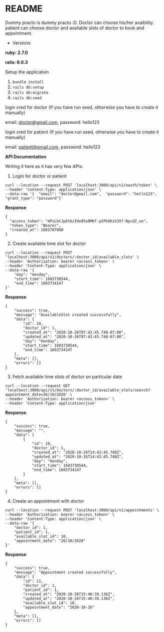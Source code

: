# README

Dummy practo is dummy practo :D. Doctor can choose his/her avaibility. patient can choose doctor and available slots of doctor to book and appointment.

* Versions

**ruby: 2.7.0**

**rails: 6.0.3**

Setup the application

1. `bundle install`
2. `rails db:setup`
3. `rails db:migrate`
4. `rails db:seed`

login cred for doctor (If you have run seed, otherwise you have to create it manually)

email: doctor@gmail.com, password: hello123

login cred for patient (If you have run seed, otherwise you have to create it manually)

email: patient@gmail.com, password: hello123


**API Documentation**

Writing it here as it has very few APIs.

1) Login for doctor or patient

```
curl --location --request POST 'localhost:3000/api/v1/oauth/token' \
--header 'Content-Type: application/json' \
--data-raw '{  "email": "doctor@gmail.com",  "password": "hello123", "grant_type": "password"}'
```

**Response**
```
{
  "access_token": "mPsLbtJp6t6zIHo85e8MKT-p2PbXKzS3X7-NpcdZ_oo",
  "token_type": "Bearer",
  "created_at": 1603707880
}
```

2) Create available time slot for doctor

```
curl --location --request POST 'localhost:3000/api/v1/doctors/:doctor_id/available_slots' \
--header 'Authorization: bearer <access_token>' \
--header 'Content-Type: application/json' \
--data-raw '{
    "day": "monday",
    "start_time": 1603730544,
    "end_time": 1603734147
}'
```

**Response**

```
{
    "success": true,
    "message": "AvailableSlot created successfully",
    "data": {
        "id": 10,
        "doctor_id": 1,
        "created_at": "2020-10-26T07:42:45.748-07:00",
        "updated_at": "2020-10-26T07:42:45.748-07:00",
        "day": "monday",
        "start_time": 1603730544,
        "end_time": 1603734147
    },
    "meta": [],
    "errors": []
}
```

3) Fetch available time slots of doctor on particular date

```
curl --location --request GET 'localhost:3000/api/v1/doctors/:doctor_id/available_slots/search?appointment_date=26/10/2020' \
--header 'Authorization: bearer <access_token>' \
--header 'Content-Type: application/json'
```

**Response**

```
{
    "success": true,
    "message": "",
    "data": [
        {
            "id": 10,
            "doctor_id": 1,
            "created_at": "2020-10-26T14:42:45.748Z",
            "updated_at": "2020-10-26T14:42:45.748Z",
            "day": "monday",
            "start_time": 1603730544,
            "end_time": 1603734147
        }
    ],
    "meta": [],
    "errors": []
}
```
4) Create an appointment with doctor

```
curl --location --request POST 'localhost:3000/api/v1/appointments' \
--header 'Authorization: bearer <access_token>' \
--header 'Content-Type: application/json' \
--data-raw '{
    "doctor_id": 1,
    "patient_id": 1,
    "available_slot_id": 10,
    "appointment_date": "26/10/2020"
}'
```

**Response**
```
{
    "success": true,
    "message": "Appointment created successfully",
    "data": {
        "id": 11,
        "doctor_id": 1,
        "patient_id": 1,
        "created_at": "2020-10-26T15:40:39.136Z",
        "updated_at": "2020-10-26T15:40:39.136Z",
        "available_slot_id": 10,
        "appointment_date": "2020-10-26"
    },
    "meta": [],
    "errors": []
}
```
